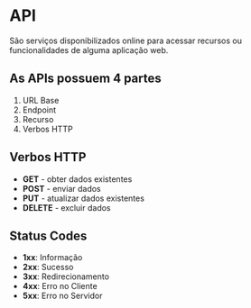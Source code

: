 # API

São serviços disponibilizados online para acessar recursos ou funcionalidades de alguma aplicação web.

## As APIs possuem 4 partes

1. URL Base
1. Endpoint
1. Recurso
1. Verbos HTTP


## Verbos HTTP

- **GET** - obter dados existentes
- **POST** - enviar dados
- **PUT** - atualizar dados existentes
- **DELETE** - excluir dados

## Status Codes

- **1xx**: Informação
- **2xx**: Sucesso
- **3xx**: Redirecionamento
- **4xx**: Erro no Cliente
- **5xx**: Erro no Servidor

